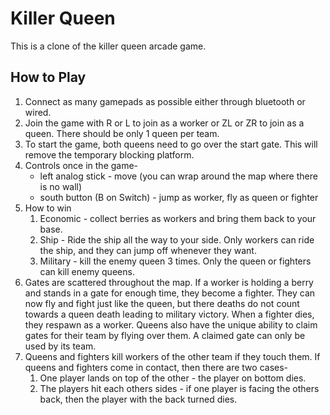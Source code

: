 # Killer Queen

This is a clone of the killer queen arcade game.

## How to Play

1. Connect as many gamepads as possible either through bluetooth or wired.
2. Join the game with R or L to join as a worker or ZL or ZR to join as a queen. There should be only 1 queen per team.
3. To start the game, both queens need to go over the start gate. This will remove the temporary blocking platform.
4. Controls once in the game-
    - left analog stick - move (you can wrap around the map where there is no wall)
    - south button (B on Switch) - jump as worker, fly as queen or fighter
5. How to win
    1. Economic - collect berries as workers and bring them back to your base.
    2. Ship - Ride the ship all the way to your side. Only workers can ride the ship, and they can jump off whenever they want.
    3. Military - kill the enemy queen 3 times. Only the queen or fighters can kill enemy queens.
6. Gates are scattered throughout the map. If a worker is holding a berry and stands in a gate for enough time, they become a fighter. They can now fly and fight just like the queen, but there deaths do not count towards a queen death leading to military victory. When a fighter dies, they respawn as a worker. Queens also have the unique ability to claim gates for their team by flying over them. A claimed gate can only be used by its team.
7. Queens and fighters kill workers of the other team if they touch them. If queens and fighters come in contact, then there are two cases-
    1. One player lands on top of the other - the player on bottom dies.
    2. The players hit each others sides - if one player is facing the others back, then the player with the back turned dies.
